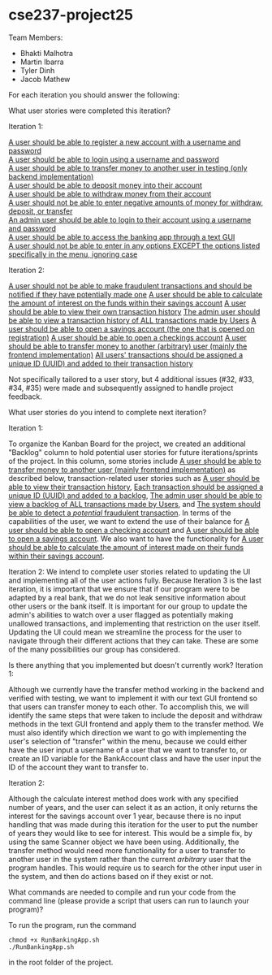 # cse237-project25

Team Members:

* Bhakti Malhotra
* Martin Ibarra
* Tyler Dinh
* Jacob Mathew

For each iteration you should answer the following:

What user stories were completed this iteration?  

Iteration 1:  

[A user should be able to register a new account with a username and password](https://github.com/CSE237SP25/project-socialnetworkrejects/issues/7)  
[A user should be able to login using a username and password](https://github.com/CSE237SP25/project-socialnetworkrejects/issues/6)  
[A user should be able to transfer money to another user in testing (only backend implementation)](https://github.com/CSE237SP25/project-socialnetworkrejects/issues/3)  
[A user should be able to deposit money into their account](https://github.com/CSE237SP25/project-socialnetworkrejects/issues/5)  
[A user should be able to withdraw money from their account](https://github.com/CSE237SP25/project-socialnetworkrejects/issues/4)  
[A user should not be able to enter negative amounts of money for withdraw, deposit, or transfer](https://github.com/CSE237SP25/project-socialnetworkrejects/issues/27)  
[An admin user should be able to login to their account using a username and password](https://github.com/CSE237SP25/project-socialnetworkrejects/issues/8)  
[A user should be able to access the banking app through a text GUI](https://github.com/CSE237SP25/project-socialnetworkrejects/issues/26)  
[A user should not be able to enter in any options EXCEPT the options listed specifically in the menu, ignoring case](https://github.com/CSE237SP25/project-socialnetworkrejects/issues/28)

Iteration 2:

[A user should not be able to make fraudulent transactions and should be notified if they have potentially made one](https://github.com/CSE237SP25/project-socialnetworkrejects/issues/12) 
[A user should be able to calculate the amount of interest on the funds within their savings account](https://github.com/CSE237SP25/project-socialnetworkrejects/issues/14) 
[A user should be able to view their own transaction history](https://github.com/CSE237SP25/project-socialnetworkrejects/issues/16) 
[The admin user should be able to view a transaction history of ALL transactions made by Users](https://github.com/CSE237SP25/project-socialnetworkrejects/issues/13) 
[A user should be able to open a savings account (the one that is opened on registration)](https://github.com/CSE237SP25/project-socialnetworkrejects/issues/1) 
[A user should be able to open a checkings account](https://github.com/CSE237SP25/project-socialnetworkrejects/issues/2) 
[A user should be able to transfer money to another (arbitrary) user (mainly the frontend implementation)](https://github.com/CSE237SP25/project-socialnetworkrejects/issues/30) 
[All users' transactions should be assigned a unique ID (UUID) and added to their transaction history](https://github.com/CSE237SP25/project-socialnetworkrejects/issues/15) 

Not specifically tailored to a user story, but 4 additional issues (#32, #33, #34, #35) were made and subsequently assigned to handle project feedback. 




What user stories do you intend to complete next iteration?
  
Iteration 1:  

To organize the Kanban Board for the project, we created an additional "Backlog" column to hold potential user stories for future iterations/sprints of the project. In this column, some stories include [A user should be able to transfer money to another user (mainly frontend implementation)](https://github.com/CSE237SP25/project-socialnetworkrejects/issues/30) as described below, transaction-related user stories such as [A user should be able to view their transaction history](https://github.com/CSE237SP25/project-socialnetworkrejects/issues/16), [Each transaction should be assigned a unique ID (UUID) and added to a backlog](https://github.com/CSE237SP25/project-socialnetworkrejects/issues/15), [The admin user should be able to view a backlog of ALL transactions made by Users](https://github.com/CSE237SP25/project-socialnetworkrejects/issues/13), and [The system should be able to detect a *potential* fraudulent transaction](https://github.com/CSE237SP25/project-socialnetworkrejects/issues/12). In terms of the capabilities of the user, we want to extend the use of their balance for [A user should be able to open a checking account](https://github.com/CSE237SP25/project-socialnetworkrejects/issues/2) and [A user should be able to open a savings account](https://github.com/CSE237SP25/project-socialnetworkrejects/issues/1). We also want to have the functionality for [A user should be able to calculate the amount of interest made on their funds within their savings account](https://github.com/CSE237SP25/project-socialnetworkrejects/issues/14).

Iteration 2:
We intend to complete user stories related to updating the UI and implementing all of the user actions fully. Because Iteration 3 is the last iteration, it is important that we ensure that if our program were to be adapted by a real bank, that we do not leak sensitive information about other users or the bank itself. It is important for our group to update the admin's abilities to watch over a user flagged as potentially making unallowed transactions, and implementing that restriction on the user itself. Updating the UI could mean we streamline the process for the user to navigate through their different actions that they can take. These are some of the many possibilities our group has considered.

Is there anything that you implemented but doesn't currently work?
Iteration 1:  

Although we currently have the transfer method working in the backend and verified with testing, we want to implement it with our text GUI frontend so that users can transfer money to each other. To accomplish this, we will identify the same steps that were taken to include the deposit and withdraw methods in the text GUI frontend and apply them to the transfer method. We must also identify which direction we want to go with implementing the user's selection of "transfer" within the menu, because we could either have the user input a username of a user that we want to transfer to, or create an ID variable for the BankAccount class and have the user input the ID of the account they want to transfer to.

Iteration 2:

Although the calculate interest method does work with any specified number of years, and the user can select it as an action, it only returns the interest for the savings account over 1 year, because there is no input handling that was made during this iteration for the user to put the number of years they would like to see for interest. This would be a simple fix, by using the same Scanner object we have been using. Additionally, the transfer method would need more functionality for a user to transfer to another user in the system rather than the current *arbitrary* user that the program handles. This would require us to search for the other input user in the system, and then do actions based on if they exist or not.

What commands are needed to compile and run your code from the command line (please provide a script that users can run to launch your program)?  

To run the program, run the command
```
chmod +x RunBankingApp.sh
./RunBankingApp.sh
```
in the root folder of the project.
